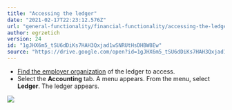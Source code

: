 ```yaml
---
title: "Accessing the ledger"
date: "2021-02-17T22:23:12.576Z"
url: "general-functionality/financial-functionality/accessing-the-ledger.html"
author: egrzetich
version: 24
id: "1gJHX6m5_tSU6dDiKs7HAH3Qxjad1wSNRUtHsDHBW8Ew"
source: "https://drive.google.com/open?id=1gJHX6m5_tSU6dDiKs7HAH3Qxjad1wSNRUtHsDHBW8Ew"
---
```

* [Find the employer organization](finding-employer-organizations.html) of the ledger to access.
* Select the <strong>Accounting</strong> tab. A menu appears. From the menu, select <strong>Ledger</strong>. The ledger appears.



![](accessing-the-ledger.images/image1.png)

